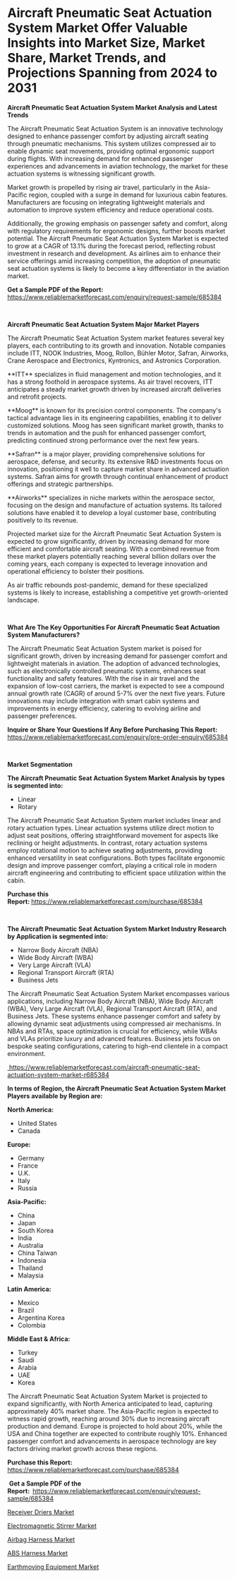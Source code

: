 <p><h1>Aircraft Pneumatic Seat Actuation System Market Offer Valuable Insights into Market Size, Market Share, Market Trends, and Projections Spanning from 2024 to 2031</h1></p><p><strong>Aircraft Pneumatic Seat Actuation System Market Analysis and Latest Trends</strong></p>
<p><p>The Aircraft Pneumatic Seat Actuation System is an innovative technology designed to enhance passenger comfort by adjusting aircraft seating through pneumatic mechanisms. This system utilizes compressed air to enable dynamic seat movements, providing optimal ergonomic support during flights. With increasing demand for enhanced passenger experiences and advancements in aviation technology, the market for these actuation systems is witnessing significant growth.</p><p>Market growth is propelled by rising air travel, particularly in the Asia-Pacific region, coupled with a surge in demand for luxurious cabin features. Manufacturers are focusing on integrating lightweight materials and automation to improve system efficiency and reduce operational costs. </p><p>Additionally, the growing emphasis on passenger safety and comfort, along with regulatory requirements for ergonomic designs, further boosts market potential. The Aircraft Pneumatic Seat Actuation System Market is expected to grow at a CAGR of 13.1% during the forecast period, reflecting robust investment in research and development. As airlines aim to enhance their service offerings amid increasing competition, the adoption of pneumatic seat actuation systems is likely to become a key differentiator in the aviation market.</p></p>
<p><strong>Get a Sample PDF of the Report:&nbsp;</strong> <a href="https://www.reliablemarketforecast.com/enquiry/request-sample/685384?utm_campaign=1568&utm_medium=2&utm_source=Github&utm_content=ia&utm_term=20102024&utm_id=aircraft-pneumatic-seat-actuation-system">https://www.reliablemarketforecast.com/enquiry/request-sample/685384</a></p>
<p>&nbsp;</p>
<p><strong>Aircraft Pneumatic Seat Actuation System Major Market Players</strong></p>
<p><p>The Aircraft Pneumatic Seat Actuation System market features several key players, each contributing to its growth and innovation. Notable companies include ITT, NOOK Industries, Moog, Rollon, Bühler Motor, Safran, Airworks, Crane Aerospace and Electronics, Kyntronics, and Astronics Corporation.</p><p>**ITT** specializes in fluid management and motion technologies, and it has a strong foothold in aerospace systems. As air travel recovers, ITT anticipates a steady market growth driven by increased aircraft deliveries and retrofit projects.</p><p>**Moog** is known for its precision control components. The company's tactical advantage lies in its engineering capabilities, enabling it to deliver customized solutions. Moog has seen significant market growth, thanks to trends in automation and the push for enhanced passenger comfort, predicting continued strong performance over the next few years.</p><p>**Safran** is a major player, providing comprehensive solutions for aerospace, defense, and security. Its extensive R&D investments focus on innovation, positioning it well to capture market share in advanced actuation systems. Safran aims for growth through continual enhancement of product offerings and strategic partnerships.</p><p>**Airworks** specializes in niche markets within the aerospace sector, focusing on the design and manufacture of actuation systems. Its tailored solutions have enabled it to develop a loyal customer base, contributing positively to its revenue.</p><p>Projected market size for the Aircraft Pneumatic Seat Actuation System is expected to grow significantly, driven by increasing demand for more efficient and comfortable aircraft seating. With a combined revenue from these market players potentially reaching several billion dollars over the coming years, each company is expected to leverage innovation and operational efficiency to bolster their positions. </p><p>As air traffic rebounds post-pandemic, demand for these specialized systems is likely to increase, establishing a competitive yet growth-oriented landscape.</p></p>
<p>&nbsp;</p>
<p><strong>What Are The Key Opportunities For Aircraft Pneumatic Seat Actuation System Manufacturers?</strong></p>
<p><p>The Aircraft Pneumatic Seat Actuation System market is poised for significant growth, driven by increasing demand for passenger comfort and lightweight materials in aviation. The adoption of advanced technologies, such as electronically controlled pneumatic systems, enhances seat functionality and safety features. With the rise in air travel and the expansion of low-cost carriers, the market is expected to see a compound annual growth rate (CAGR) of around 5-7% over the next five years. Future innovations may include integration with smart cabin systems and improvements in energy efficiency, catering to evolving airline and passenger preferences.</p></p>
<p><strong>Inquire or Share Your Questions If Any Before Purchasing This Report:</strong> <a href="https://www.reliablemarketforecast.com/enquiry/pre-order-enquiry/685384?utm_campaign=1568&utm_medium=2&utm_source=Github&utm_content=ia&utm_term=20102024&utm_id=aircraft-pneumatic-seat-actuation-system">https://www.reliablemarketforecast.com/enquiry/pre-order-enquiry/685384</a></p>
<p>&nbsp;</p>
<p><strong>Market Segmentation</strong></p>
<p><strong>The Aircraft Pneumatic Seat Actuation System Market Analysis by types is segmented into:</strong></p>
<p><ul><li>Linear</li><li>Rotary</li></ul></p>
<p><p>The Aircraft Pneumatic Seat Actuation System market includes linear and rotary actuation types. Linear actuation systems utilize direct motion to adjust seat positions, offering straightforward movement for aspects like reclining or height adjustments. In contrast, rotary actuation systems employ rotational motion to achieve seating adjustments, providing enhanced versatility in seat configurations. Both types facilitate ergonomic design and improve passenger comfort, playing a critical role in modern aircraft engineering and contributing to efficient space utilization within the cabin.</p></p>
<p><strong>Purchase this Report:&nbsp;</strong><a href="https://www.reliablemarketforecast.com/purchase/685384?utm_campaign=1568&utm_medium=2&utm_source=Github&utm_content=ia&utm_term=20102024&utm_id=aircraft-pneumatic-seat-actuation-system">https://www.reliablemarketforecast.com/purchase/685384</a></p>
<p>&nbsp;</p>
<p><strong>The Aircraft Pneumatic Seat Actuation System Market Industry Research by Application is segmented into:</strong></p>
<p><ul><li>Narrow Body Aircraft (NBA)</li><li>Wide Body Aircraft (WBA)</li><li>Very Large Aircraft (VLA)</li><li>Regional Transport Aircraft (RTA)</li><li>Business Jets</li></ul></p>
<p><p>The Aircraft Pneumatic Seat Actuation System Market encompasses various applications, including Narrow Body Aircraft (NBA), Wide Body Aircraft (WBA), Very Large Aircraft (VLA), Regional Transport Aircraft (RTA), and Business Jets. These systems enhance passenger comfort and safety by allowing dynamic seat adjustments using compressed air mechanisms. In NBAs and RTAs, space optimization is crucial for efficiency, while WBAs and VLAs prioritize luxury and advanced features. Business jets focus on bespoke seating configurations, catering to high-end clientele in a compact environment.</p></p>
<p><a href="https://www.reliablemarketforecast.com/aircraft-pneumatic-seat-actuation-system-market-r685384?utm_campaign=1568&utm_medium=2&utm_source=Github&utm_content=ia&utm_term=20102024&utm_id=aircraft-pneumatic-seat-actuation-system">&nbsp;https://www.reliablemarketforecast.com/aircraft-pneumatic-seat-actuation-system-market-r685384</a></p>
<p><strong>In terms of Region, the Aircraft Pneumatic Seat Actuation System Market Players available by Region are:</strong></p>
<p>
    <p> <strong> North America: </strong>
        <ul>
            <li>United States</li>
            <li>Canada</li>
        </ul>
        </p> 
    <p> <strong> Europe: </strong>
        <ul>
            <li>Germany</li>
            <li>France</li>
            <li>U.K.</li>
            <li>Italy</li>
            <li>Russia</li>
        </ul>
        </p> 
    <p> <strong> Asia-Pacific: </strong>
        <ul>
            <li>China</li>
            <li>Japan</li>
            <li>South Korea</li>
            <li>India</li>
            <li>Australia</li>
            <li>China Taiwan</li>
            <li>Indonesia</li>
            <li>Thailand</li>
            <li>Malaysia</li>
        </ul>
        </p> 
    <p> <strong> Latin America: </strong>
        <ul>
            <li>Mexico</li>
            <li>Brazil</li>
            <li>Argentina Korea</li>
            <li>Colombia</li>
        </ul>
        </p> 
    <p> <strong> Middle East & Africa: </strong>
        <ul>
            <li>Turkey</li>
            <li>Saudi</li>
            <li>Arabia</li>
            <li>UAE</li>
            <li>Korea</li>
        </ul>
    </p>
    </p>
<p><p>The Aircraft Pneumatic Seat Actuation System Market is projected to expand significantly, with North America anticipated to lead, capturing approximately 40% market share. The Asia-Pacific region is expected to witness rapid growth, reaching around 30% due to increasing aircraft production and demand. Europe is projected to hold about 20%, while the USA and China together are expected to contribute roughly 10%. Enhanced passenger comfort and advancements in aerospace technology are key factors driving market growth across these regions.</p></p>
<p><strong>Purchase this Report: </strong><a href="https://www.reliablemarketforecast.com/purchase/685384?utm_campaign=1568&utm_medium=2&utm_source=Github&utm_content=ia&utm_term=20102024&utm_id=aircraft-pneumatic-seat-actuation-system">https://www.reliablemarketforecast.com/purchase/685384</a></p>
<p>&nbsp;<strong>Get a Sample PDF of the Report:&nbsp;&nbsp;</strong><a href="https://www.reliablemarketforecast.com/enquiry/request-sample/685384?utm_campaign=1568&utm_medium=2&utm_source=Github&utm_content=ia&utm_term=20102024&utm_id=aircraft-pneumatic-seat-actuation-system">https://www.reliablemarketforecast.com/enquiry/request-sample/685384</a></p>
<p><strong></strong></p>
<p><p><a href="https://www.linkedin.com/pulse/decoding-receiver-driers-industry-dynamics-strategic-imperatives-ueazc?utm_campaign=1568&utm_medium=2&utm_source=Github&utm_content=ia&utm_term=20102024&utm_id=aircraft-pneumatic-seat-actuation-system">Receiver Driers Market</a></p><p><a href="https://www.linkedin.com/pulse/electromagnetic-stirrer-value-chain-analysis-from-raw-materials-ltmvc?utm_campaign=1568&utm_medium=2&utm_source=Github&utm_content=ia&utm_term=20102024&utm_id=aircraft-pneumatic-seat-actuation-system">Electromagnetic Stirrer Market</a></p><p><a href="https://www.linkedin.com/pulse/navigating-global-airbag-harness-market-from-trends-strategy-2024-eksee?utm_campaign=1568&utm_medium=2&utm_source=Github&utm_content=ia&utm_term=20102024&utm_id=aircraft-pneumatic-seat-actuation-system">Airbag Harness Market</a></p><p><a href="https://www.linkedin.com/pulse/emerging-trends-abs-harness-market-detailed-overview-applications-gwqqe?utm_campaign=1568&utm_medium=2&utm_source=Github&utm_content=ia&utm_term=20102024&utm_id=aircraft-pneumatic-seat-actuation-system">ABS Harness Market</a></p><p><a href="https://www.linkedin.com/pulse/earthmoving-equipment-market-segmentation-in-depth-analysis-ksp7c?utm_campaign=1568&utm_medium=2&utm_source=Github&utm_content=ia&utm_term=20102024&utm_id=aircraft-pneumatic-seat-actuation-system">Earthmoving Equipment Market</a></p></p>